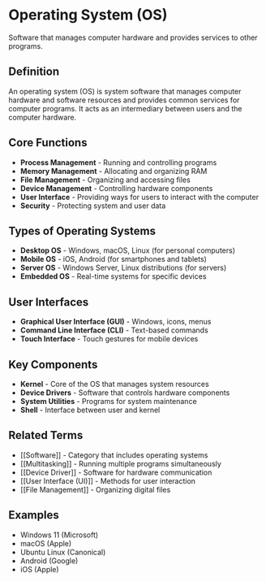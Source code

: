 # Operating System (OS)

Software that manages computer hardware and provides services to other programs.

## Definition
An operating system (OS) is system software that manages computer hardware and software resources and provides common services for computer programs. It acts as an intermediary between users and the computer hardware.

## Core Functions
- **Process Management** - Running and controlling programs
- **Memory Management** - Allocating and organizing RAM
- **File Management** - Organizing and accessing files
- **Device Management** - Controlling hardware components
- **User Interface** - Providing ways for users to interact with the computer
- **Security** - Protecting system and user data

## Types of Operating Systems
- **Desktop OS** - Windows, macOS, Linux (for personal computers)
- **Mobile OS** - iOS, Android (for smartphones and tablets)
- **Server OS** - Windows Server, Linux distributions (for servers)
- **Embedded OS** - Real-time systems for specific devices

## User Interfaces
- **Graphical User Interface (GUI)** - Windows, icons, menus
- **Command Line Interface (CLI)** - Text-based commands
- **Touch Interface** - Touch gestures for mobile devices

## Key Components
- **Kernel** - Core of the OS that manages system resources
- **Device Drivers** - Software that controls hardware components
- **System Utilities** - Programs for system maintenance
- **Shell** - Interface between user and kernel

## Related Terms
- [[Software]] - Category that includes operating systems
- [[Multitasking]] - Running multiple programs simultaneously
- [[Device Driver]] - Software for hardware communication
- [[User Interface (UI)]] - Methods for user interaction
- [[File Management]] - Organizing digital files

## Examples
- Windows 11 (Microsoft)
- macOS (Apple)
- Ubuntu Linux (Canonical)
- Android (Google)
- iOS (Apple)

